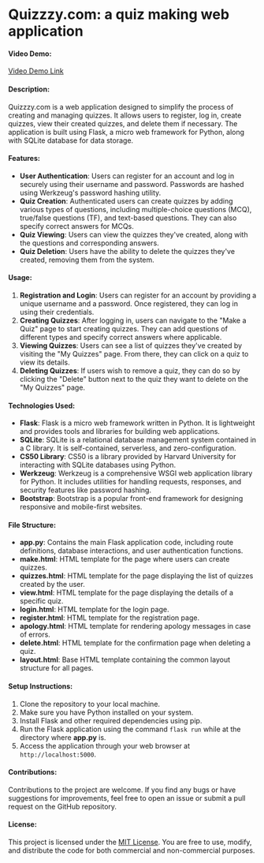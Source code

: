 # Quizzzy.com: a quiz making web application

#### Video Demo:
[Video Demo Link](https://youtu.be/Drp0xcB4qgU)

#### Description:
Quizzzy.com is a web application designed to simplify the process of creating and managing quizzes. It allows users to register, log in, create quizzes, view their created quizzes, and delete them if necessary. The application is built using Flask, a micro web framework for Python, along with SQLite database for data storage.

#### Features:
- **User Authentication**: Users can register for an account and log in securely using their username and password. Passwords are hashed using Werkzeug's password hashing utility.
- **Quiz Creation**: Authenticated users can create quizzes by adding various types of questions, including multiple-choice questions (MCQ), true/false questions (TF), and text-based questions. They can also specify correct answers for MCQs.
- **Quiz Viewing**: Users can view the quizzes they've created, along with the questions and corresponding answers.
- **Quiz Deletion**: Users have the ability to delete the quizzes they've created, removing them from the system.

#### Usage:
1. **Registration and Login**: Users can register for an account by providing a unique username and a password. Once registered, they can log in using their credentials.
2. **Creating Quizzes**: After logging in, users can navigate to the "Make a Quiz" page to start creating quizzes. They can add questions of different types and specify correct answers where applicable.
3. **Viewing Quizzes**: Users can see a list of quizzes they've created by visiting the "My Quizzes" page. From there, they can click on a quiz to view its details.
4. **Deleting Quizzes**: If users wish to remove a quiz, they can do so by clicking the "Delete" button next to the quiz they want to delete on the "My Quizzes" page.

#### Technologies Used:
- **Flask**: Flask is a micro web framework written in Python. It is lightweight and provides tools and libraries for building web applications.
- **SQLite**: SQLite is a relational database management system contained in a C library. It is self-contained, serverless, and zero-configuration.
- **CS50 Library**: CS50 is a library provided by Harvard University for interacting with SQLite databases using Python.
- **Werkzeug**: Werkzeug is a comprehensive WSGI web application library for Python. It includes utilities for handling requests, responses, and security features like password hashing.
- **Bootstrap**: Bootstrap is a popular front-end framework for designing responsive and mobile-first websites.

#### File Structure:
- **app.py**: Contains the main Flask application code, including route definitions, database interactions, and user authentication functions.
- **make.html**: HTML template for the page where users can create quizzes.
- **quizzes.html**: HTML template for the page displaying the list of quizzes created by the user.
- **view.html**: HTML template for the page displaying the details of a specific quiz.
- **login.html**: HTML template for the login page.
- **register.html**: HTML template for the registration page.
- **apology.html**: HTML template for rendering apology messages in case of errors.
- **delete.html**: HTML template for the confirmation page when deleting a quiz.
- **layout.html**: Base HTML template containing the common layout structure for all pages.

#### Setup Instructions:
1. Clone the repository to your local machine.
2. Make sure you have Python installed on your system.
3. Install Flask and other required dependencies using pip.
4. Run the Flask application using the command `flask run` while at the directory where **app.py** is.
5. Access the application through your web browser at `http://localhost:5000`.

#### Contributions:
Contributions to the project are welcome. If you find any bugs or have suggestions for improvements, feel free to open an issue or submit a pull request on the GitHub repository.

#### License:
This project is licensed under the [MIT License](https://opensource.org/licenses/MIT). You are free to use, modify, and distribute the code for both commercial and non-commercial purposes.
